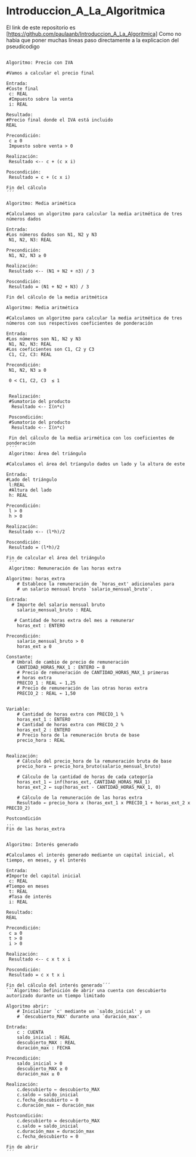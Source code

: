 # Introduccion_A_La_Algoritmica
El link de este repositorio es [https://github.com/paulaanb/Introduccion_A_La_Algoritmica]
Como no habia que poner muchas lineas paso directamente a la explicacion del pseudicodigo
```

Algoritmo: Precio con IVA 

#Vamos a calcular el precio final 

Entrada:
#Coste final
 c: REAL 
 #Impuesto sobre la venta
 i: REAL 
 
Resultado: 
#Precio final donde el IVA está incluido
REAL  

Precondición:
 c ≥ 0
 Impuesto sobre venta > 0
 
Realización:
 Resultado <-- c + (c x i)

Poscondición:
 Resultado = c + (c x i)
 
Fin del cálculo 
´´´

Algoritmo: Media arimética

#Calculamos un algoritmo para calcular la media aritmética de tres números dados

Entrada:
#Los números dados son N1, N2 y N3
 N1, N2, N3: REAL 
 
Precondición:
 N1, N2, N3 ≥ 0

Realización:
 Resultado <-- (N1 + N2 + n3) / 3
 
Poscondición:
 Resultado = (N1 + N2 + N3) / 3
 
Fin del cálculo de la media aritmética
 
Algoritmo: Media aritmética

#Calculamos un algoritmo para calcular la media aritmética de tres números con sus respectivos coeficientes de ponderación

Entrada:
#Los números son N1, N2 y N3
 N1, N2, N3: REAL 
#Los coeficientes son C1, C2 y C3
 C1, C2, C3: REAL 

Precondición:
 N1, N2, N3 ≥ 0

 0 < C1, C2, C3  ≤ 1 
 
 
 Realización:
 #Sumatorio del producto
  Resultado <-- Σ(n*c)
  
 Poscondición:
 #Sumatorio del producto
  Resultado <-- Σ(n*c)
  
 Fin del cálculo de la media arirmética con los coeficientes de ponderación
 ´´´
 Algoritmo: Área del triángulo

#Calculamos el área del tríangulo dados un lado y la altura de este

Entrada:
#Lado del triángulo
 l:REAL 
 #Altura del lado
 h: REAL
 
Precondición:
 l > 0
 h > 0

Realización:
 Resultado <-- (l*h)/2
 
Poscondición:
 Resultado = (l*h)/2
 
Fin de calcular el área del triángulo
 ´´´
 Algoritmo: Remuneración de las horas extra

Algoritmo: horas_extra
    # Establece la remuneración de `horas_ext' adicionales para 
    # un salario mensual bruto `salario_mensual_bruto'.

Entrada:
  # Importe del salario mensual bruto
    salario_mensual_bruto : REAL
      
   # Cantidad de horas extra del mes a remunerar
    horas_ext : ENTERO
        
Precondición:
    salario_mensual_bruto > 0
    horas_ext ≥ 0

Constante:
  # Umbral de cambio de precio de remuneración
    CANTIDAD_HORAS_MAX_1 : ENTERO ← 8
    # Precio de remuneración de CANTIDAD_HORAS_MAX_1 primeras
    # horas extra
    PRECIO_1 : REAL ← 1,25
    # Precio de remuneración de las otras horas extra
    PRECIO_2 : REAL ← 1,50
        

Variable:
    # Cantidad de horas extra con PRECIO_1 %
    horas_ext_1 : ENTERO
    # Cantidad de horas extra con PRECIO_2 %    
    horas_ext_2 : ENTERO
    # Precio hora de la remuneración bruta de base   
    precio_hora : REAL
       

Realización:
    # Cálculo del precio_hora de la remuneración bruta de base 
    precio_hora ← precio_hora_bruto(salario_mensual_bruto)

    # Cálculo de la cantidad de horas de cada categoría
    horas_ext_1 ← inf(horas_ext, CANTIDAD_HORAS_MAX_1)
    horas_ext_2 ← sup(horas_ext - CANTIDAD_HORAS_MAX_1, 0)

    # Cálculo de la remuneración de las horas extra
    Resultado ← precio_hora x (horas_ext_1 x PRECIO_1 + horas_ext_2 x PRECIO_2)

Postcondición
...
Fin de las horas_extra


Algoritmo: Interés generado

#Calculamos el interés generado mediante un capital inicial, el tiempo, en meses, y el interés

Entrada:
#Importe del capital inicial
 c: REAL 
#Tiempo en meses
 t: REAL 
 #Tasa de interés
 i: REAL 

Resultado: 
REAL

Precondición:
 c ≥ 0
 t > 0
 i > 0
 
Realización:
 Resultado <-- c x t x i
 
Poscondición:
 Resultado = c x t x i

Fin del cálculo del interés generado´´´
```Algoritmo: Definición de abrir una cuenta con descubierto autorizado durante un tiempo limitado

Algoritmo abrir:
    # Inicializar `c' mediante un `saldo_inicial' y un 
    # `descubierto_MAX' durante una `duración_max'.

Entrada:
    c : CUENTA
    saldo_inicial : REAL
    descubierto_MAX : REAL
    duración_max : FECHA

Precondición:
    saldo_inicial > 0
    descubierto_MAX ≥ 0
    duración_max ≥ 0

Realización:
    c.descubierto ← descubierto_MAX
    c.saldo ← saldo_inicial
    c.fecha_descubierto ← 0
    c.duración_max ← duración_max

Postcondición:
    c.descubierto = descubierto_MAX
    c.saldo = saldo_inicial
    c.duración_max = duración_max
    c.fecha_descubierto = 0

Fin de abrir
´´´
```



